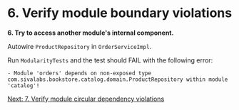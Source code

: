 # 6. Verify module boundary violations

**6. Try to access another module's internal component.**

Autowire `ProductRepository` in `OrderServiceImpl`.

Run `ModularityTests` and the test should FAIL with the following error:

```shell
- Module 'orders' depends on non-exposed type com.sivalabs.bookstore.catalog.domain.ProductRepository within module 'catalog'!
```


[Next: 7. Verify module circular dependency violations](step-7.md)